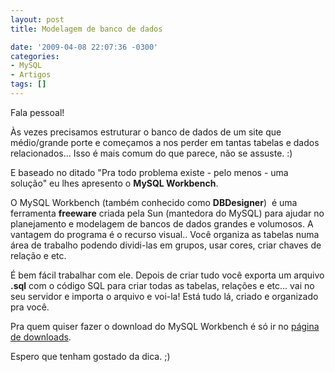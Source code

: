 ```yaml
---
layout: post
title: Modelagem de banco de dados

date: '2009-04-08 22:07:36 -0300'
categories:
- MySQL
- Artigos
tags: []
---
```

Fala pessoal!

[](/arquivos/2009/04/wb_diagam_zoomed_out_small1.png)

Às vezes precisamos estruturar o banco de dados de um site que médio/grande porte e começamos a nos perder em tantas tabelas e dados relacionados... Isso é mais comum do que parece, não se assuste. :)

E baseado no ditado "Pra todo problema existe - pelo menos - uma solução" eu lhes apresento o <strong>MySQL Workbench</strong>.

O MySQL Workbench (também conhecido como <strong>DBDesigner</strong>)  é uma ferramenta <strong>freeware</strong> criada pela Sun (mantedora do MySQL) para ajudar no planejamento e modelagem de bancos de dados grandes e volumosos. A vantagem do programa é o recurso visual.. Você organiza as tabelas numa área de trabalho podendo dividi-las em grupos, usar cores, criar chaves de relação e etc.

É bem fácil trabalhar com ele. Depois de criar tudo você exporta um arquivo <strong>.sql</strong> com o código SQL para criar todas as tabelas, relações e etc... vai no seu servidor e importa o arquivo e voi-la! Está tudo lá, criado e organizado pra você.

Pra quem quiser fazer o download do MySQL Workbench é só ir no [página de downloads](http://dev.mysql.com/downloads/workbench/5.1.html).

Espero que tenham gostado da dica. ;)

